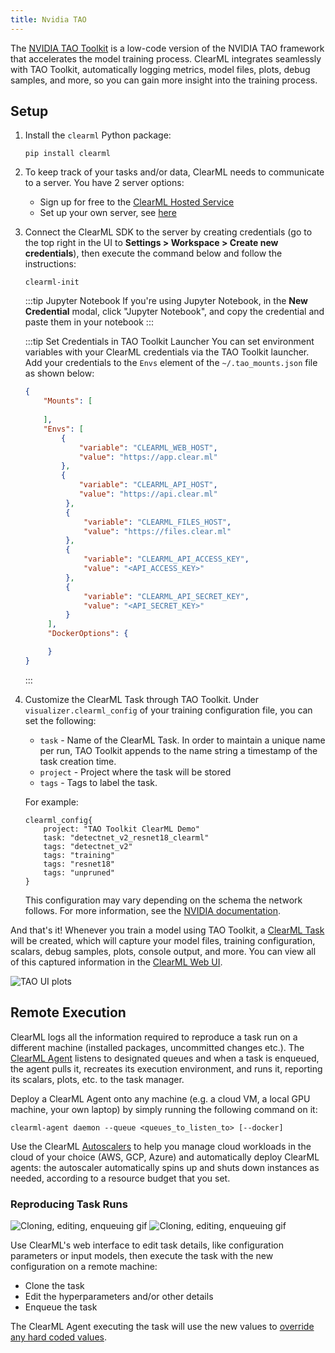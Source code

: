 ```yaml
---
title: Nvidia TAO
---
```


The [NVIDIA TAO Toolkit](https://docs.nvidia.com/tao/tao-toolkit/index.html) is a low-code version of the NVIDIA TAO 
framework that accelerates the model training process. ClearML integrates seamlessly with TAO Toolkit, automatically 
logging metrics, model files, plots, debug samples, and more, so you can gain more insight into the training process.

## Setup

1. Install the `clearml` Python package:

   ```commandline
   pip install clearml
   ``` 
   
1. To keep track of your tasks and/or data, ClearML needs to communicate to a server. You have 2 server options:
    * Sign up for free to the [ClearML Hosted Service](https://app.clear.ml/) 
    * Set up your own server, see [here](../deploying_clearml/clearml_server.md)  
1. Connect the ClearML SDK to the server by creating credentials (go to the top right in the UI to **Settings > Workspace > Create new credentials**), 
   then execute the command below and follow the instructions:

   ```commandline
   clearml-init
   ```
   
   :::tip Jupyter Notebook 
   If you're using Jupyter Notebook, in the **New Credential** modal, click "Jupyter Notebook", and copy the credential and paste
   them in your notebook 
   :::

   :::tip Set Credentials in TAO Toolkit Launcher
   You can set environment variables with your ClearML credentials via the TAO Toolkit launcher. Add your credentials 
   to the `Envs` element of the `~/.tao_mounts.json` file as shown below:
   ```json
   {
       "Mounts": [
      
       ],
       "Envs": [
           {
               "variable": "CLEARML_WEB_HOST",
               "value": "https://app.clear.ml"
           },
           {
               "variable": "CLEARML_API_HOST",
               "value": "https://api.clear.ml"
            },
            {
                "variable": "CLEARML_FILES_HOST",
                "value": "https://files.clear.ml"
            },
            {
                "variable": "CLEARML_API_ACCESS_KEY",
                "value": "<API_ACCESS_KEY>"
            },
            {
                "variable": "CLEARML_API_SECRET_KEY",
                "value": "<API_SECRET_KEY>"
            }
        ],
        "DockerOptions": {
   
        }
   }
   ```
   :::

1. Customize the ClearML Task through TAO Toolkit. Under `visualizer.clearml_config` of your training configuration file,
   you can set the following:
   * `task` - Name of the ClearML Task. In order to maintain a unique name per run, TAO Toolkit appends to the name 
   string a timestamp of the task creation time. 
   * `project` - Project where the task will be stored
   * `tags` - Tags to label the task. 
   
   For example:
   ```
   clearml_config{
       project: "TAO Toolkit ClearML Demo"
       task: "detectnet_v2_resnet18_clearml"
       tags: "detectnet_v2"
       tags: "training"
       tags: "resnet18"
       tags: "unpruned"
   }
   ```
   This configuration may vary depending on the schema the network follows. For more information, see the [NVIDIA documentation](https://docs.nvidia.com/tao/tao-toolkit/text/mlops/clearml.html#configuring-the-clearml-element-in-the-training-spec). 


And that's it! Whenever you train a model using TAO Toolkit, a [ClearML Task](../fundamentals/task.md) will be created, 
which will capture your model files, training configuration, scalars, debug samples, plots, console output, and more. 
You can view all of this captured information in the [ClearML Web UI](../webapp/webapp_exp_track_visual.md). 

![TAO UI plots](../img/integrations_nvidia_tao_plots.png)

## Remote Execution
ClearML logs all the information required to reproduce a task run on a different machine (installed packages, 
uncommitted changes etc.). The [ClearML Agent](../clearml_agent.md) listens to designated queues and when a task is 
enqueued, the agent pulls it, recreates its execution environment, and runs it, reporting its scalars, plots, etc. to the 
task manager.

Deploy a ClearML Agent onto any machine (e.g. a cloud VM, a local GPU machine, your own laptop) by simply running 
the following command on it:

```commandline
clearml-agent daemon --queue <queues_to_listen_to> [--docker]
```

Use the ClearML [Autoscalers](../cloud_autoscaling/autoscaling_overview.md) to help you manage cloud workloads in the 
cloud of your choice (AWS, GCP, Azure) and automatically deploy ClearML agents: the autoscaler automatically spins up 
and shuts down instances as needed, according to a resource budget that you set.


### Reproducing Task Runs

![Cloning, editing, enqueuing gif](../img/gif/integrations_yolov5.gif#light-mode-only)
![Cloning, editing, enqueuing gif](../img/gif/integrations_yolov5_dark.gif#dark-mode-only)

Use ClearML's web interface to edit task details, like configuration parameters or input models, then execute the task 
with the new configuration on a remote machine:
* Clone the task
* Edit the hyperparameters and/or other details 
* Enqueue the task

The ClearML Agent executing the task will use the new values to [override any hard coded values](../clearml_agent.md). 
